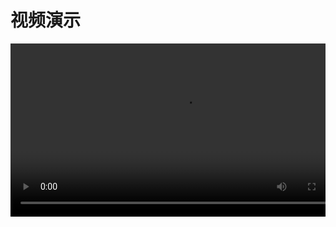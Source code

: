 # 视频演示

<div style="overflow: hidden;">
	<video width="110%" controls>
		<source src="_media/movie.mp4" type="video/mp4">
		您的浏览器不支持 video 属性。
	</video>
</div>
